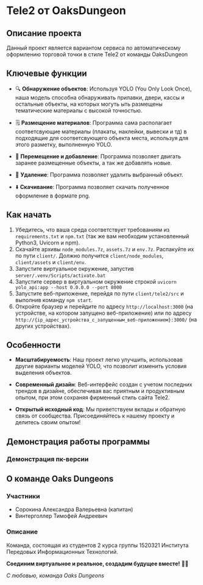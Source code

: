 # Tele2 от OaksDungeon
## Описание проекта

Данный проект является вариантом сервиса по автоматическому оформлению торговой точки в стиле Tele2 от команды OaksDungeon

## Ключевые функции

- 🔍 **Обнаружение объектов**: Используя YOLO (You Only Look Once), наша модель способна обнаруживать прилавки, двери, кассы и остальные объекты, на которых могуть ыть размещены тематические материалы с высокой точностью.
  
- 🗒️ **Размещение материалов**: Программа сама располагает соответсвующие материалы (плакаты, наклейки, вывески и тд) в подходящие для соответсвующего объекта места, используя для этого разметку, выполненную YOLO.

- 🫳 **Перемещение и добавление**: Программа позволяет двигать заранее размещенные объекты, а так же добавлять новые.

- 🚮 **Удаление**: Программа позволяет удалить выбранный объект.

- ⬇️ **Скачивание**: Программа позволяет скачать полученное оформление в формате png.

## Как начать

1. Убедитесь, что ваша среда соответствует требованиям из `requirements.txt` и `npm.txt` (так же вам необходим установленный Python3, Uvicorn и npm).
2. Скачайте архивы `node_modules.7z`, `assets.7z` и `env.7z`. Распакуйте их по пути `client/`. Должно получится `client/node_modules`, `client/assets` и `client/env`.
3. Запустите виртуальное окружение, запустив `server/.venv/Scripts/activate.bat`
4. Запустите сервер в виртуальном окружение строкой `uvicorn yolo_api:app --host 0.0.0.0 --port 8000`
5. Запустите веб-приложение, перейдя по пути `client/tele2/src` и выполнив команду `npm start`.
6. Откройте браузер и перейдите по адресу `http://localhost:3000` (на устройстве, на котором запущено веб-приложение) или по адресу `http://{ip_адрес_устройства_с_запущенным_веб-приложением}:3000/` (на других устройствах).

## Особенности

- **Масштабируемость**: Наш проект легко улучшить, использовав другие варианты моделей YOLO, что позволит изменить условия выделения объектов.

- **Современный дизайн**: Веб-интерфейс создан с учетом последних трендов в дизайне, обеспечивая вас приятным и продуктивным опытом, при этом сохраняя фирменный стиль сайта Tele2.

- **Открытый исходный код**: Мы приветствуем вклады и обратную связь от сообщества. Присоединяйтесь к нашему проекту и делитесь своим опытом!

## Демонстрация работы программы
### Демонстрация пк-версии



## О команде Oaks Dungeons
### Участники
- Сорокина Александра Валерьевна (капитан)
- Винтерголлер Тимофей Андреевич

### Описание
Команда, состоящая из студентов 2 курса группы 1520321 Института Передовых Информационных Технологий.

**Соединим виртуальное и реальное, создадим будущее вместе!** 🚀🌟

*С любовью, команда Oaks Dungeons*
